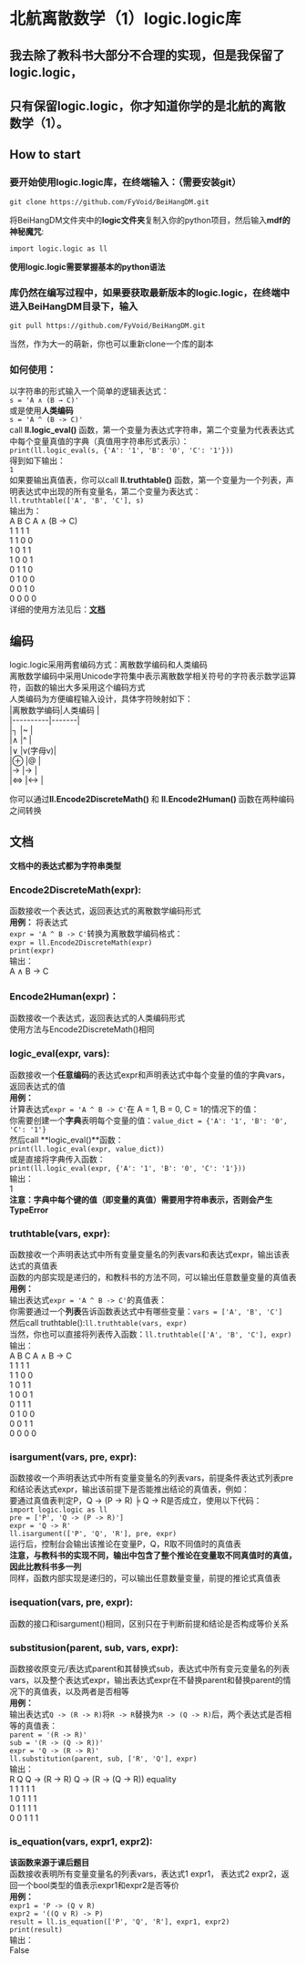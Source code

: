 # 北航离散数学（1）logic.logic库
## 我去除了教科书大部分不合理的实现，但是**我保留了logic.logic，**  
## **只有保留logic.logic，你才知道你学的是北航的离散数学（1）。**
## How to start  
### 要开始使用logic.logic库，在终端输入：（需要安装git）  
`git clone https://github.com/FyVoid/BeiHangDM.git`  
  
将BeiHangDM文件夹中的**logic文件夹**复制入你的python项目，然后输入**mdf的神秘魔咒**:  
  
  `import logic.logic as ll`

**使用logic.logic需要掌握基本的python语法**  
### 库仍然在编写过程中，如果要获取最新版本的logic.logic，在终端中进入BeiHangDM目录下，输入  
  `git pull https://github.com/FyVoid/BeiHangDM.git`

当然，作为大一的萌新，你也可以重新clone一个库的副本  
### 如何使用： 
以字符串的形式输入一个简单的逻辑表达式：  
  `s = 'A ∧ (B → C)'`  
或是使用**人类编码**  
  `s = 'A ^ (B -> C)'`  
call **ll.logic_eval()** 函数，第一个变量为表达式字符串，第二个变量为代表表达式中每个变量真值的字典（真值用字符串形式表示）：  
  `print(ll.logic_eval(s, {'A': '1', 'B': '0', 'C': '1'}))`  
得到如下输出：  
  `1`  
如果要输出真值表，你可以call **ll.truthtable()** 函数，第一个变量为一个列表，声明表达式中出现的所有变量名，第二个变量为表达式：  
  `ll.truthtable(['A', 'B', 'C'], s)`  
输出为：  
  A B C A ∧ (B → C)  
  1 1 1       1  
  1 1 0       0  
  1 0 1       1  
  1 0 0       1  
  0 1 1       0  
  0 1 0       0  
  0 0 1       0  
  0 0 0       0  
详细的使用方法见后：[**文档**](#文档)

## 编码
logic.logic采用两套编码方式：离散数学编码和人类编码  
离散数学编码中采用Unicode字符集中表示离散数学相关符号的字符表示数学运算符，函数的输出大多采用这个编码方式  
人类编码为方便编程输入设计，具体字符映射如下：  
|离散数学编码|人类编码 |  
|----------|-------|  
|┐         |~      |  
|∧         |^      |  
|∨         |v(字母v)|  
|⊕         |@      |  
|→         |->     |  
|⇔         |<->     |  


你可以通过**ll.Encode2DiscreteMath()** 和 **ll.Encode2Human()** 函数在两种编码之间转换

## 文档
**文档中的表达式都为字符串类型**
### Encode2DiscreteMath(expr):  
函数接收一个表达式，返回表达式的离散数学编码形式  
**用例：**
将表达式  
`expr = 'A ^ B -> C'`转换为离散数学编码格式：  
    `expr = ll.Encode2DiscreteMath(expr)`  
    `print(expr)`  
输出：  
A ∧ B → C

### Encode2Human(expr)：
函数接收一个表达式，返回表达式的人类编码形式  
使用方法与Encode2DiscreteMath()相同

### logic_eval(expr, vars):
函数接收一个**任意编码**的表达式expr和声明表达式中每个变量的值的字典vars，返回表达式的值  
**用例：**  
计算表达式`expr = 'A ^ B -> C'`在 A = 1, B = 0, C = 1的情况下的值：  
你需要创建一个**字典**表明每个变量的值：`value_dict = {'A': '1', 'B': '0', 'C': '1'}`  
然后call **logic_eval()**函数：  
  `print(ll.logic_eval(expr, value_dict))`  
或是直接将字典传入函数：  
  `print(ll.logic_eval(expr, {'A': '1', 'B': '0', 'C': '1'}))`  
输出：  
  1  
**注意：字典中每个键的值（即变量的真值）需要用字符串表示，否则会产生TypeError**  

### truthtable(vars, expr):
函数接收一个声明表达式中所有变量变量名的列表vars和表达式expr，输出该表达式的真值表  
函数的内部实现是递归的，和教科书的方法不同，可以输出任意数量变量的真值表  
**用例：**  
输出表达式`expr = 'A ^ B -> C'`的真值表：  
你需要通过一个**列表**告诉函数表达式中有哪些变量：`vars = ['A', 'B', 'C']`  
然后call truthtable():`ll.truthtable(vars, expr)`  
当然，你也可以直接将列表传入函数：`ll.truthtable(['A', 'B', 'C'], expr)`  
输出：  
  A B C A ∧ B → C  
  1 1 1      1  
  1 1 0      0  
  1 0 1      1  
  1 0 0      1  
  0 1 1      1  
  0 1 0      0  
  0 0 1      1  
  0 0 0      0  

### isargument(vars, pre, expr):
函数接收一个声明表达式中所有变量变量名的列表vars，前提条件表达式列表pre和结论表达式expr，输出该前提下是否能推出结论的真值表，例如：  
要通过真值表判定P，Q -> (P -> R) ╞ Q → R是否成立，使用以下代码：  
   `import logic.logic as ll`  
   `pre = ['P', 'Q -> (P -> R)']`  
   `expr = 'Q -> R'`  
   `ll.isargument(['P', 'Q', 'R'], pre, expr)`  
运行后，控制台会输出该推论在变量P，Q，R取不同值时的真值表  
**注意，与教科书的实现不同，输出中包含了整个推论在变量取不同真值时的真值，因此比教科书多一列**  
同样，函数内部实现是递归的，可以输出任意数量变量，前提的推论式真值表

### isequation(vars, pre, expr):
函数的接口和isargument()相同，区别只在于判断前提和结论是否构成等价关系

### substitusion(parent, sub, vars, expr):
函数接收原变元/表达式parent和其替换式sub，表达式中所有变元变量名的列表vars，以及整个表达式expr，输出表达式expr在不替换parent和替换parent的情况下的真值表，以及两者是否相等  
**用例：**  
输出表达式`Q -> (R -> R)`将`R -> R`替换为`R -> (Q -> R)`后，两个表达式是否相等的真值表：  
`parent = '(R -> R)'`  
`sub = '(R -> (Q -> R))'`  
`expr = 'Q -> (R -> R)'`  
`ll.substitution(parent, sub, ['R', 'Q'], expr)`  
输出：  
R Q Q → (R → R) Q → (R → (Q → R)) equality  
1 1       1              1          1  
1 0       1              1          1  
0 1       1              1          1  
0 0       1              1          1  

### is_equation(vars, expr1, expr2):  
**该函数来源于课后题目**  
函数接收表明所有变量变量名的列表vars，表达式1 expr1， 表达式2 expr2，返回一个bool类型的值表示expr1和expr2是否等价  
**用例：**  
`expr1 = 'P -> (Q v R)`  
`expr2 = '((Q v R) -> P)`  
`result = ll.is_equation(['P', 'Q', 'R'], expr1, expr2)`  
`print(result)`  
输出：  
False
